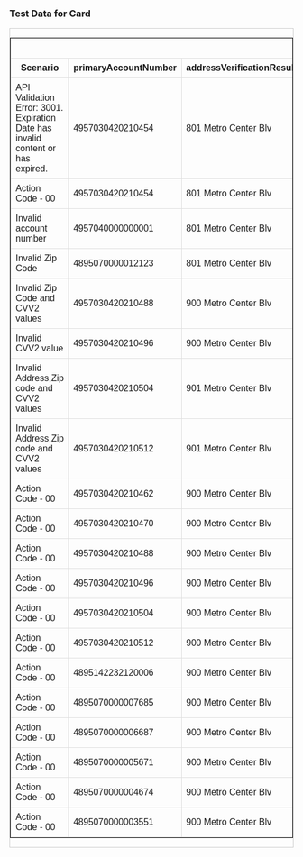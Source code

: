 <style>
    table {
        border-collapse: collapse;
    }

    table,
    th,
    td {
        border: 1px solid black;
        font-family: Arial, Helvetica, sans-serif;
    }

    td,
    th {
        border: 1px solid #ddd;
        padding: 8px;
    }
    tr:hover {background-color: #ddd;}
</style>

<h3>Test Data for Card</h3>
<div style="overflow-x: scroll; border: 1px solid #cccccc">
    <table _ngcontent-c45="">
        <thead _ngcontent-c45="">
            <!---->
            <th _ngcontent-c45="" class="big-header" colspan="12">Request</th>
            <!---->
            <th _ngcontent-c45="" class="big-header" colspan="6">Response</th>
        </thead>
        <thead _ngcontent-c45="">
            <!---->
            <th _ngcontent-c45="" class="subheader key">Scenario</th>
            <th _ngcontent-c45="" class="subheader key">primaryAccountNumber</th>
            <th _ngcontent-c45="" class="subheader key">addressVerificationResults.street</th>
            <th _ngcontent-c45="" class="subheader key">addressVerificationResults.postalCode</th>
            <th _ngcontent-c45="" class="subheader key">cardExpiryDate</th>
            <th _ngcontent-c45="" class="subheader key">cardCvv2Value</th>
            <th _ngcontent-c45="" class="subheader key">acquiringBin</th>
            <th _ngcontent-c45="" class="subheader key">cardAcceptor.name</th>
            <th _ngcontent-c45="" class="subheader key">cardAcceptor.address.state</th>
            <th _ngcontent-c45="" class="subheader key">cardAcceptor.address.city</th>
            <th _ngcontent-c45="" class="subheader key">cardAcceptor.address.zipCode</th>
            <th _ngcontent-c45="" class="subheader key">cardAcceptor.address.country</th>
            <th _ngcontent-c45="" class="subheader key">transactionIdentifier</th>
            <th _ngcontent-c45="" class="subheader key">actionCode</th>
            <th _ngcontent-c45="" class="subheader key">approvalCode</th>
            <th _ngcontent-c45="" class="subheader key">responseCode</th>
            <th _ngcontent-c45="" class="subheader key">addressVerificationResults</th>
            <th _ngcontent-c45="" class="subheader key">cvv2ResultCode</th>
        </thead>
        <tbody _ngcontent-c45="">
            <!---->
            <tr _ngcontent-c45="">
                <!---->
                <td _ngcontent-c45="">API Validation Error: 3001. Expiration Date has invalid content or has expired.</td>
                <td _ngcontent-c45="">4957030420210454</td>
                <td _ngcontent-c45="">801 Metro Center Blv</td>
                <td _ngcontent-c45="">94404</td>
                <td _ngcontent-c45="">2015-10</td>
                <td _ngcontent-c45="">999</td>
                <td _ngcontent-c45="">408999 or 400171</td>
                <td _ngcontent-c45="">Visa Inc</td>
                <td _ngcontent-c45="">CA</td>
                <td _ngcontent-c45="">San Francisco</td>
                <td _ngcontent-c45="">94404</td>
                <td _ngcontent-c45="">USA</td>
                <td _ngcontent-c45=""></td>
                <td _ngcontent-c45=""></td>
                <td _ngcontent-c45=""></td>
                <td _ngcontent-c45=""></td>
                <td _ngcontent-c45=""></td>
                <td _ngcontent-c45=""></td>
            </tr>
            <tr _ngcontent-c45="">
                <!---->
                <td _ngcontent-c45="">Action Code - 00</td>
                <td _ngcontent-c45="">4957030420210454</td>
                <td _ngcontent-c45="">801 Metro Center Blv</td>
                <td _ngcontent-c45="">94404</td>
                <td _ngcontent-c45="">2020-10</td>
                <td _ngcontent-c45="">999</td>
                <td _ngcontent-c45="">408999 or 400171</td>
                <td _ngcontent-c45="">Visa Inc</td>
                <td _ngcontent-c45="">CA</td>
                <td _ngcontent-c45="">San Francisco</td>
                <td _ngcontent-c45="">94404</td>
                <td _ngcontent-c45="">USA</td>
                <td _ngcontent-c45="">Any Positive Integer (15 digit)</td>
                <td _ngcontent-c45="">00</td>
                <td _ngcontent-c45="">12AB54</td>
                <td _ngcontent-c45="">5</td>
                <td _ngcontent-c45="">Y</td>
                <td _ngcontent-c45="">M</td>
            </tr>
            <tr _ngcontent-c45="">
                <!---->
                <td _ngcontent-c45="">Invalid account number</td>
                <td _ngcontent-c45="">4957040000000001</td>
                <td _ngcontent-c45="">801 Metro Center Blv</td>
                <td _ngcontent-c45="">94404</td>
                <td _ngcontent-c45="">2020-10</td>
                <td _ngcontent-c45="">999</td>
                <td _ngcontent-c45="">408999 or 400171</td>
                <td _ngcontent-c45="">Visa Inc</td>
                <td _ngcontent-c45="">CA</td>
                <td _ngcontent-c45="">San Francisco</td>
                <td _ngcontent-c45="">94404</td>
                <td _ngcontent-c45="">USA</td>
                <td _ngcontent-c45="">Any Positive Integer (15 digit)</td>
                <td _ngcontent-c45="">25</td>
                <td _ngcontent-c45=""></td>
                <td _ngcontent-c45="">5</td>
                <td _ngcontent-c45="">I</td>
                <td _ngcontent-c45="">P</td>
            </tr>
            <tr _ngcontent-c45="">
                <!---->
                <td _ngcontent-c45="">Invalid Zip Code</td>
                <td _ngcontent-c45="">4895070000012123</td>
                <td _ngcontent-c45="">801 Metro Center Blv</td>
                <td _ngcontent-c45="">0</td>
                <td _ngcontent-c45="">2020-10</td>
                <td _ngcontent-c45="">999</td>
                <td _ngcontent-c45="">408999 or 400171</td>
                <td _ngcontent-c45="">Visa Inc</td>
                <td _ngcontent-c45="">CA</td>
                <td _ngcontent-c45="">San Francisco</td>
                <td _ngcontent-c45="">0</td>
                <td _ngcontent-c45="">USA</td>
                <td _ngcontent-c45="">Any Positive Integer (15 digit)</td>
                <td _ngcontent-c45=""></td>
                <td _ngcontent-c45=""></td>
                <td _ngcontent-c45=""></td>
                <td _ngcontent-c45="">N/A</td>
                <td _ngcontent-c45="">N/A</td>
            </tr>
            <tr _ngcontent-c45="">
                <!---->
                <td _ngcontent-c45="">Invalid Zip Code and CVV2 values</td>
                <td _ngcontent-c45="">4957030420210488 </td>
                <td _ngcontent-c45="">900 Metro Center Blv</td>
                <td _ngcontent-c45="">94402</td>
                <td _ngcontent-c45="">2020-10</td>
                <td _ngcontent-c45="">227</td>
                <td _ngcontent-c45="">408999 or 400171</td>
                <td _ngcontent-c45="">Visa Inc</td>
                <td _ngcontent-c45="">CA</td>
                <td _ngcontent-c45="">San Francisco</td>
                <td _ngcontent-c45="">94402</td>
                <td _ngcontent-c45="">USA</td>
                <td _ngcontent-c45="">Any Positive Integer (15 digit)</td>
                <td _ngcontent-c45="">N7</td>
                <td _ngcontent-c45=""></td>
                <td _ngcontent-c45="">5</td>
                <td _ngcontent-c45="">A</td>
                <td _ngcontent-c45="">N</td>
            </tr>
            <tr _ngcontent-c45="">
                <!---->
                <td _ngcontent-c45="">Invalid CVV2 value</td>
                <td _ngcontent-c45="">4957030420210496 </td>
                <td _ngcontent-c45="">900 Metro Center Blv</td>
                <td _ngcontent-c45="">94404</td>
                <td _ngcontent-c45="">2020-10</td>
                <td _ngcontent-c45="">664</td>
                <td _ngcontent-c45="">408999 or 400171</td>
                <td _ngcontent-c45="">Visa Inc</td>
                <td _ngcontent-c45="">CA</td>
                <td _ngcontent-c45="">San Francisco</td>
                <td _ngcontent-c45="">94404</td>
                <td _ngcontent-c45="">USA</td>
                <td _ngcontent-c45="">Any Positive Integer (15 digit)</td>
                <td _ngcontent-c45="">N7</td>
                <td _ngcontent-c45=""></td>
                <td _ngcontent-c45="">5</td>
                <td _ngcontent-c45="">Y</td>
                <td _ngcontent-c45="">N</td>
            </tr>
            <tr _ngcontent-c45="">
                <!---->
                <td _ngcontent-c45="">Invalid Address,Zip code and CVV2 values</td>
                <td _ngcontent-c45="">4957030420210504</td>
                <td _ngcontent-c45="">901 Metro Center Blv</td>
                <td _ngcontent-c45="">94404</td>
                <td _ngcontent-c45="">2020-10</td>
                <td _ngcontent-c45="">322</td>
                <td _ngcontent-c45="">408999 or 400171</td>
                <td _ngcontent-c45="">Visa Inc</td>
                <td _ngcontent-c45="">CA</td>
                <td _ngcontent-c45="">San Francisco</td>
                <td _ngcontent-c45="">94404</td>
                <td _ngcontent-c45="">USA</td>
                <td _ngcontent-c45="">Any Positive Integer (15 digit)</td>
                <td _ngcontent-c45="">N7</td>
                <td _ngcontent-c45=""></td>
                <td _ngcontent-c45="">5</td>
                <td _ngcontent-c45="">Z</td>
                <td _ngcontent-c45="">N</td>
            </tr>
            <tr _ngcontent-c45="">
                <!---->
                <td _ngcontent-c45="">Invalid Address,Zip code and CVV2 values</td>
                <td _ngcontent-c45="">4957030420210512 </td>
                <td _ngcontent-c45="">901 Metro Center Blv</td>
                <td _ngcontent-c45="">94404</td>
                <td _ngcontent-c45="">2020-10</td>
                <td _ngcontent-c45="">899</td>
                <td _ngcontent-c45="">408999 or 400171</td>
                <td _ngcontent-c45="">Visa Inc</td>
                <td _ngcontent-c45="">CA</td>
                <td _ngcontent-c45="">San Francisco</td>
                <td _ngcontent-c45="">94404</td>
                <td _ngcontent-c45="">USA</td>
                <td _ngcontent-c45="">Any Positive Integer (15 digit)</td>
                <td _ngcontent-c45="">N7</td>
                <td _ngcontent-c45=""></td>
                <td _ngcontent-c45="">5</td>
                <td _ngcontent-c45="">Z</td>
                <td _ngcontent-c45="">N</td>
            </tr>
            <tr _ngcontent-c45="">
                <!---->
                <td _ngcontent-c45="">Action Code - 00</td>
                <td _ngcontent-c45="">4957030420210462</td>
                <td _ngcontent-c45="">900 Metro Center Blv</td>
                <td _ngcontent-c45="">94404</td>
                <td _ngcontent-c45="">2020-10</td>
                <td _ngcontent-c45="">022</td>
                <td _ngcontent-c45="">408999 or 400171</td>
                <td _ngcontent-c45="">Visa Inc</td>
                <td _ngcontent-c45="">CA</td>
                <td _ngcontent-c45="">San Francisco</td>
                <td _ngcontent-c45="">94404</td>
                <td _ngcontent-c45="">USA</td>
                <td _ngcontent-c45="">Any Positive Integer (15 digit)</td>
                <td _ngcontent-c45="">00</td>
                <td _ngcontent-c45="">12AB54</td>
                <td _ngcontent-c45="">5</td>
                <td _ngcontent-c45="">Y</td>
                <td _ngcontent-c45="">M</td>
            </tr>
            <tr _ngcontent-c45="">
                <!---->
                <td _ngcontent-c45="">Action Code - 00</td>
                <td _ngcontent-c45="">4957030420210470 </td>
                <td _ngcontent-c45="">900 Metro Center Blv</td>
                <td _ngcontent-c45="">94404</td>
                <td _ngcontent-c45="">2020-10</td>
                <td _ngcontent-c45="">022</td>
                <td _ngcontent-c45="">408999 or 400171</td>
                <td _ngcontent-c45="">Visa Inc</td>
                <td _ngcontent-c45="">CA</td>
                <td _ngcontent-c45="">San Francisco</td>
                <td _ngcontent-c45="">94404</td>
                <td _ngcontent-c45="">USA</td>
                <td _ngcontent-c45="">Any Positive Integer (15 digit)</td>
                <td _ngcontent-c45="">00</td>
                <td _ngcontent-c45="">12AB54</td>
                <td _ngcontent-c45="">5</td>
                <td _ngcontent-c45="">Y</td>
                <td _ngcontent-c45="">M</td>
            </tr>
            <tr _ngcontent-c45="">
                <!---->
                <td _ngcontent-c45="">Action Code - 00</td>
                <td _ngcontent-c45="">4957030420210488 </td>
                <td _ngcontent-c45="">900 Metro Center Blv</td>
                <td _ngcontent-c45="">94404</td>
                <td _ngcontent-c45="">2020-10</td>
                <td _ngcontent-c45="">022</td>
                <td _ngcontent-c45="">408999 or 400171</td>
                <td _ngcontent-c45="">Visa Inc</td>
                <td _ngcontent-c45="">CA</td>
                <td _ngcontent-c45="">San Francisco</td>
                <td _ngcontent-c45="">94404</td>
                <td _ngcontent-c45="">USA</td>
                <td _ngcontent-c45="">Any Positive Integer (15 digit)</td>
                <td _ngcontent-c45="">00</td>
                <td _ngcontent-c45="">12AB54</td>
                <td _ngcontent-c45="">5</td>
                <td _ngcontent-c45="">Y</td>
                <td _ngcontent-c45="">M</td>
            </tr>
            <tr _ngcontent-c45="">
                <!---->
                <td _ngcontent-c45="">Action Code - 00</td>
                <td _ngcontent-c45="">4957030420210496</td>
                <td _ngcontent-c45="">900 Metro Center Blv</td>
                <td _ngcontent-c45="">94404</td>
                <td _ngcontent-c45="">2020-10</td>
                <td _ngcontent-c45="">022</td>
                <td _ngcontent-c45="">408999 or 400171</td>
                <td _ngcontent-c45="">Visa Inc</td>
                <td _ngcontent-c45="">CA</td>
                <td _ngcontent-c45="">San Francisco</td>
                <td _ngcontent-c45="">94404</td>
                <td _ngcontent-c45="">USA</td>
                <td _ngcontent-c45="">Any Positive Integer (15 digit)</td>
                <td _ngcontent-c45="">00</td>
                <td _ngcontent-c45="">12AB54</td>
                <td _ngcontent-c45="">5</td>
                <td _ngcontent-c45="">Y</td>
                <td _ngcontent-c45="">M</td>
            </tr>
            <tr _ngcontent-c45="">
                <!---->
                <td _ngcontent-c45="">Action Code - 00</td>
                <td _ngcontent-c45="">4957030420210504</td>
                <td _ngcontent-c45="">900 Metro Center Blv</td>
                <td _ngcontent-c45="">94404</td>
                <td _ngcontent-c45="">2020-10</td>
                <td _ngcontent-c45="">022</td>
                <td _ngcontent-c45="">408999 or 400171</td>
                <td _ngcontent-c45="">Visa Inc</td>
                <td _ngcontent-c45="">CA</td>
                <td _ngcontent-c45="">San Francisco</td>
                <td _ngcontent-c45="">94404</td>
                <td _ngcontent-c45="">USA</td>
                <td _ngcontent-c45="">Any Positive Integer (15 digit)</td>
                <td _ngcontent-c45="">00</td>
                <td _ngcontent-c45="">12AB54</td>
                <td _ngcontent-c45="">5</td>
                <td _ngcontent-c45="">Y</td>
                <td _ngcontent-c45="">M</td>
            </tr>
            <tr _ngcontent-c45="">
                <!---->
                <td _ngcontent-c45="">Action Code - 00</td>
                <td _ngcontent-c45="">4957030420210512</td>
                <td _ngcontent-c45="">900 Metro Center Blv</td>
                <td _ngcontent-c45="">94404</td>
                <td _ngcontent-c45="">2020-10</td>
                <td _ngcontent-c45="">022</td>
                <td _ngcontent-c45="">408999 or 400171</td>
                <td _ngcontent-c45="">Visa Inc</td>
                <td _ngcontent-c45="">CA</td>
                <td _ngcontent-c45="">San Francisco</td>
                <td _ngcontent-c45="">94404</td>
                <td _ngcontent-c45="">USA</td>
                <td _ngcontent-c45="">Any Positive Integer (15 digit)</td>
                <td _ngcontent-c45="">00</td>
                <td _ngcontent-c45="">12AB54</td>
                <td _ngcontent-c45="">5</td>
                <td _ngcontent-c45="">Y</td>
                <td _ngcontent-c45="">M</td>
            </tr>
            <tr _ngcontent-c45="">
                <!---->
                <td _ngcontent-c45="">Action Code - 00</td>
                <td _ngcontent-c45="">4895142232120006</td>
                <td _ngcontent-c45="">900 Metro Center Blv</td>
                <td _ngcontent-c45="">94404</td>
                <td _ngcontent-c45="">2020-10</td>
                <td _ngcontent-c45="">022</td>
                <td _ngcontent-c45="">408999 or 400171</td>
                <td _ngcontent-c45="">Visa Inc</td>
                <td _ngcontent-c45="">CA</td>
                <td _ngcontent-c45="">San Francisco</td>
                <td _ngcontent-c45="">94404</td>
                <td _ngcontent-c45="">USA</td>
                <td _ngcontent-c45="">Any Positive Integer (15 digit)</td>
                <td _ngcontent-c45="">00</td>
                <td _ngcontent-c45="">12AB54</td>
                <td _ngcontent-c45="">5</td>
                <td _ngcontent-c45="">Y</td>
                <td _ngcontent-c45="">M</td>
            </tr>
            <tr _ngcontent-c45="">
                <!---->
                <td _ngcontent-c45="">Action Code - 00</td>
                <td _ngcontent-c45="">4895070000007685</td>
                <td _ngcontent-c45="">900 Metro Center Blv</td>
                <td _ngcontent-c45="">94404</td>
                <td _ngcontent-c45="">2020-10</td>
                <td _ngcontent-c45="">022</td>
                <td _ngcontent-c45="">408999 or 400171</td>
                <td _ngcontent-c45="">Visa Inc</td>
                <td _ngcontent-c45="">CA</td>
                <td _ngcontent-c45="">San Francisco</td>
                <td _ngcontent-c45="">94404</td>
                <td _ngcontent-c45="">USA</td>
                <td _ngcontent-c45="">Any Positive Integer (15 digit)</td>
                <td _ngcontent-c45="">00</td>
                <td _ngcontent-c45="">12AB54</td>
                <td _ngcontent-c45="">5</td>
                <td _ngcontent-c45="">Y</td>
                <td _ngcontent-c45="">M</td>
            </tr>
            <tr _ngcontent-c45="">
                <!---->
                <td _ngcontent-c45="">Action Code - 00</td>
                <td _ngcontent-c45="">4895070000006687</td>
                <td _ngcontent-c45="">900 Metro Center Blv</td>
                <td _ngcontent-c45="">94404</td>
                <td _ngcontent-c45="">2020-10</td>
                <td _ngcontent-c45="">022</td>
                <td _ngcontent-c45="">408999 or 400171</td>
                <td _ngcontent-c45="">Visa Inc</td>
                <td _ngcontent-c45="">CA</td>
                <td _ngcontent-c45="">San Francisco</td>
                <td _ngcontent-c45="">94404</td>
                <td _ngcontent-c45="">USA</td>
                <td _ngcontent-c45="">Any Positive Integer (15 digit)</td>
                <td _ngcontent-c45="">00</td>
                <td _ngcontent-c45="">12AB54</td>
                <td _ngcontent-c45="">5</td>
                <td _ngcontent-c45="">Y</td>
                <td _ngcontent-c45="">M</td>
            </tr>
            <tr _ngcontent-c45="">
                <!---->
                <td _ngcontent-c45="">Action Code - 00</td>
                <td _ngcontent-c45="">4895070000005671</td>
                <td _ngcontent-c45="">900 Metro Center Blv</td>
                <td _ngcontent-c45="">94404</td>
                <td _ngcontent-c45="">2020-10</td>
                <td _ngcontent-c45="">022</td>
                <td _ngcontent-c45="">408999 or 400171</td>
                <td _ngcontent-c45="">Visa Inc</td>
                <td _ngcontent-c45="">CA</td>
                <td _ngcontent-c45="">San Francisco</td>
                <td _ngcontent-c45="">94404</td>
                <td _ngcontent-c45="">USA</td>
                <td _ngcontent-c45="">Any Positive Integer (15 digit)</td>
                <td _ngcontent-c45="">00</td>
                <td _ngcontent-c45="">12AB54</td>
                <td _ngcontent-c45="">5</td>
                <td _ngcontent-c45="">Y</td>
                <td _ngcontent-c45="">M</td>
            </tr>
            <tr _ngcontent-c45="">
                <!---->
                <td _ngcontent-c45="">Action Code - 00</td>
                <td _ngcontent-c45="">4895070000004674</td>
                <td _ngcontent-c45="">900 Metro Center Blv</td>
                <td _ngcontent-c45="">94404</td>
                <td _ngcontent-c45="">2020-10</td>
                <td _ngcontent-c45="">022</td>
                <td _ngcontent-c45="">408999 or 400171</td>
                <td _ngcontent-c45="">Visa Inc</td>
                <td _ngcontent-c45="">CA</td>
                <td _ngcontent-c45="">San Francisco</td>
                <td _ngcontent-c45="">94404</td>
                <td _ngcontent-c45="">USA</td>
                <td _ngcontent-c45="">Any Positive Integer (15 digit)</td>
                <td _ngcontent-c45="">00</td>
                <td _ngcontent-c45="">12AB54</td>
                <td _ngcontent-c45="">5</td>
                <td _ngcontent-c45="">Y</td>
                <td _ngcontent-c45="">M</td>
            </tr>
            <tr _ngcontent-c45="">
                <!---->
                <td _ngcontent-c45="">Action Code - 00</td>
                <td _ngcontent-c45="">4895070000003551</td>
                <td _ngcontent-c45="">900 Metro Center Blv</td>
                <td _ngcontent-c45="">94404</td>
                <td _ngcontent-c45="">2020-10</td>
                <td _ngcontent-c45="">022</td>
                <td _ngcontent-c45="">408999 or 400171</td>
                <td _ngcontent-c45="">Visa Inc</td>
                <td _ngcontent-c45="">CA</td>
                <td _ngcontent-c45="">San Francisco</td>
                <td _ngcontent-c45="">94404</td>
                <td _ngcontent-c45="">USA</td>
                <td _ngcontent-c45="">Any Positive Integer (15 digit)</td>
                <td _ngcontent-c45="">00</td>
                <td _ngcontent-c45="">12AB54</td>
                <td _ngcontent-c45="">5</td>
                <td _ngcontent-c45="">Y</td>
                <td _ngcontent-c45="">M</td>
            </tr>
        </tbody>
    </table>
</div>
